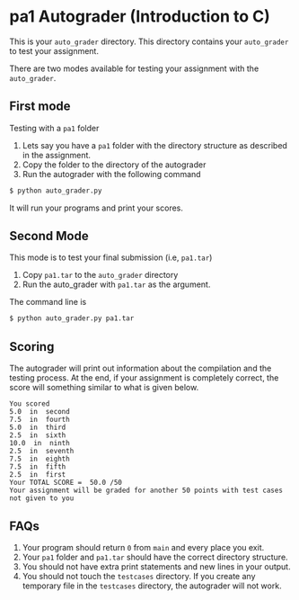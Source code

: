 # pa1 Autograder (Introduction to C)

This is your `auto_grader` directory. This directory contains your
`auto_grader` to test your assignment.

There are two modes available for testing your assignment with the
`auto_grader`.

## First mode

Testing with a `pa1` folder

1. Lets say you have a `pa1` folder with the directory structure as described in the assignment.
2. Copy the folder to the directory of the autograder
3. Run the autograder with the following command
```sh
$ python auto_grader.py 
```

It will run your programs and print your scores.

## Second Mode

This mode is to test your final submission (i.e, `pa1.tar`)

1. Copy `pa1.tar` to the `auto_grader` directory
2. Run the auto_grader with `pa1.tar` as the argument.

The command line is 
```sh
$ python auto_grader.py pa1.tar
```

## Scoring

The autograder will print out information about the compilation and
the testing process.  At the end, if your assignment is completely
correct, the score will something similar to what is given below.

```
You scored 
5.0  in  second
7.5  in  fourth
5.0  in  third
2.5  in  sixth
10.0  in  ninth
2.5  in  seventh
7.5  in  eighth
7.5  in  fifth
2.5  in  first
Your TOTAL SCORE =  50.0 /50
Your assignment will be graded for another 50 points with test cases not given to you
```

## FAQs
1. Your program should return `0` from `main` and every place you exit.
2. Your `pa1` folder and `pa1.tar` should have the correct directory structure.
3. You should not have extra print statements and new lines in your output.
4. You should not touch the `testcases` directory. If you create any temporary file in the `testcases` directory, the autograder will not work.
